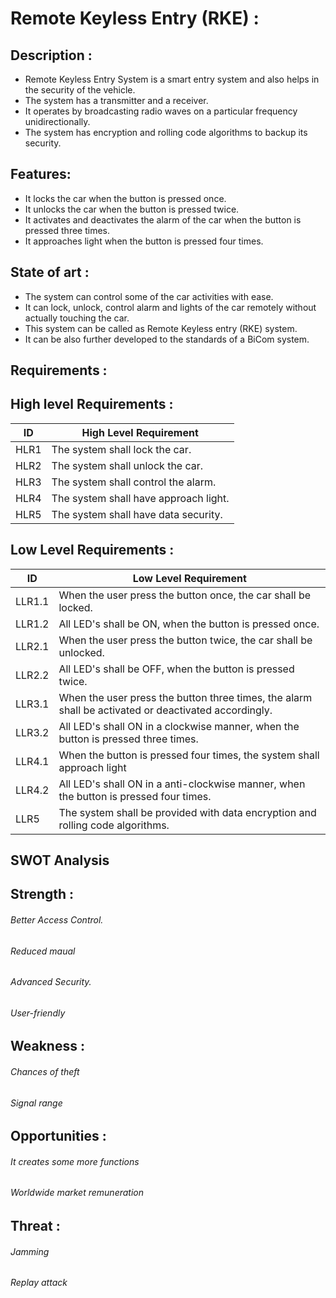# Remote Keyless Entry (RKE) : 
 
 
 
 
 
 ## Description :

 - Remote Keyless Entry System is a smart entry system and also helps in the security of the vehicle.
 - The system has a transmitter and a receiver.
 - It operates by broadcasting radio waves on a particular frequency unidirectionally.
 - The system has encryption and rolling code algorithms to backup its security.

## Features:

 - It locks the car when the button is pressed once.
 - It unlocks the car when the button is pressed twice.
 - It activates and deactivates the alarm of the car when the button is pressed three times.
 - It approaches light  when the button is pressed four times.

## State of art :

 - The system can control some of the car activities with ease.
 - It can lock, unlock, control alarm and lights of the car remotely without actually touching the car.
 - This system can be called as Remote Keyless entry (RKE) system.
 - It can be also further developed to the standards of a BiCom system.
 
## Requirements : 
 
## High level Requirements :
|  ID|High Level Requirement  |
|--|--|
|HLR1|The system shall lock the car.  |
|HLR2|The system shall unlock the car. |
|HLR3|The system shall control the alarm.|
|HLR4|The system shall have approach light.|
|HLR5|The system shall have data security.|

## Low Level Requirements :
|ID|Low Level Requirement  |
|--|--|
| LLR1.1 |When the user press the button once, the car shall be locked.|
|LLR1.2|All LED's shall be ON, when the button is pressed once.|
|LLR2.1|When the user press the button twice, the car shall be unlocked.|
|LLR2.2|All LED's shall be OFF, when the button is pressed twice.|
|LLR3.1|When the user press the button three times, the alarm shall be activated or deactivated accordingly.|
|LLR3.2|All LED's shall ON in a clockwise manner, when the button is pressed three times.
|LLR4.1|When the button is pressed four times, the system shall approach light|
|LLR4.2|All LED's shall ON in a anti-clockwise manner, when the button is pressed four times.|
|LLR5|The system shall be provided with data encryption and rolling code algorithms.

## SWOT Analysis

## Strength :

###### Better Access Control.
###### Reduced maual 
###### Advanced Security.
###### User-friendly

## Weakness :

###### Chances of theft
###### Signal range

## Opportunities :
###### It creates some more functions   
###### Worldwide market remuneration

## Threat :

###### Jamming
###### Replay attack


